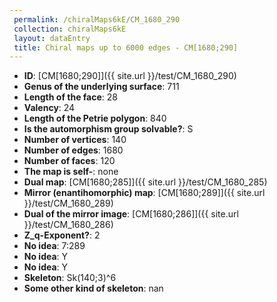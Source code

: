 ```yaml
--- 
 permalink: /chiralMaps6kE/CM_1680_290 
 collection: chiralMaps6kE
 layout: dataEntry
 title: Chiral maps up to 6000 edges - CM[1680;290]
---
```


- **ID**: [CM[1680;290]]({{ site.url }}/test/CM_1680_290)
- **Genus of the underlying surface**: 711
- **Length of the face**: 28
- **Valency**: 24
- **Length of the Petrie polygon**: 840
- **Is the automorphism group solvable?**: S
- **Number of vertices**: 140
- **Number of edges**: 1680
- **Number of faces**: 120
- **The map is self-**: none
- **Dual map**: [CM[1680;285]]({{ site.url }}/test/CM_1680_285)
- **Mirror (enantihomorphic) map**: [CM[1680;289]]({{ site.url }}/test/CM_1680_289)
- **Dual of the mirror image**: [CM[1680;286]]({{ site.url }}/test/CM_1680_286)
- **Z_q-Exponent?**: 2
- **No idea**:  7:289
- **No idea**: Y
- **No idea**: Y
- **Skeleton**: Sk(140;3)^6
- **Some other kind of skeleton**: nan
